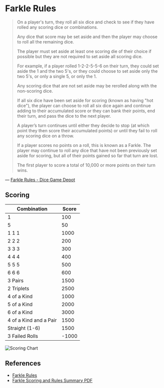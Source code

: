 # Farkle Rules

> On a player's turn, they roll all six dice and check to see if they have rolled any scoring dice or combinations. 
>
> Any dice that score may be set aside and then the player may choose to roll all the remaining dice. 
>
> The player must set aside at least one scoring die of their choice if possible but they are not required to set aside all scoring dice.
> 
> For example, if a player rolled 1-2-2-5-5-6 on their turn, they could set aside the 1 and the two 5's, 
> or they could choose to set aside only the two 5's, or only a single 5, or only the 1.
>
> Any scoring dice that are not set aside may be rerolled along with the non-scoring dice.
> 
> If all six dice have been set aside for scoring (known as having "hot dice"), 
> the player can choose to roll all six dice again and continue adding to their accumulated score 
> or they can bank their points, end their turn, and pass the dice to the next player.
> 
> A player’s turn continues until either they decide to stop (at which point they then score their accumulated points) 
> or until they fail to roll any scoring dice on a throw.
> 
> If a player scores no points on a roll, this is known as a Farkle. The player may continue to roll any dice that have not 
> been previously set aside for scoring, but all of their points gained so far that turn are lost.
> 
> The first player to score a total of 10,000 or more points on their turn wins.

— [Farkle Rules - Dice Game Depot](https://www.dicegamedepot.com/farkle-rules/)

## Scoring

| Combination            | Score |
|------------------------|-------|
| 1                      |   100 |
| 5                      |    50 |
| 1 1 1                  |  1000 |
| 2 2 2                  |   200 |
| 3 3 3                  |   300 |
| 4 4 4                  |   400 |
| 5 5 5                  |   500 |
| 6 6 6                  |   600 |
| 3 Pairs                |  1500 |
| 2 Triplets             |  2500 |
| 4 of a Kind            |  1000 |
| 5 of a Kind            |  2000 |
| 6 of a Kind            |  3000 |
| 4 of a Kind and a Pair |  1500 |
| Straight (1-6)         |  1500 |
| 3 Failed Rolls         | -1000 |

![Scoring Chart](https://cdn11.bigcommerce.com/s-70184/product_images/uploaded_images/farkle-scoring-chart.jpg)

## References
- [Farkle Rules](https://www.dicegamedepot.com/farkle-rules/)
- [Farkle Scoring and Rules Summary PDF](https://www.dicegamedepot.com/content/pdf/farkle-scoring-rules-dicegamedepot.pdf)